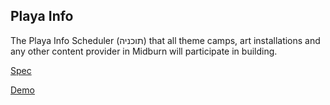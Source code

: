 Playa Info
----------
The Playa Info Scheduler (תוכניה) that all theme camps, art installations and any other content provider in Midburn will participate in building.

[Spec](https://docs.google.com/document/d/1SZektMPjJW5ZEpGdVJy-PspRC7a0nkpdKjE8J1VgCCs/edit#heading=h.8jzqamlwd4la)

[Demo](http://54.213.238.251/)
